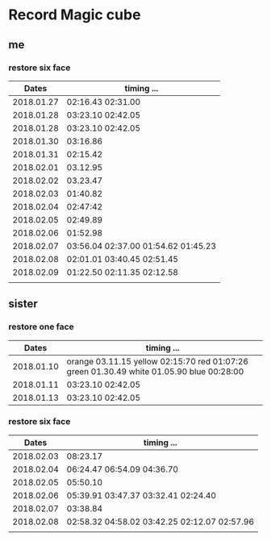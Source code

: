 # Record Magic cube


## **me**
### restore six face
| Dates      | timing ...                          |
| ---------- | ----------------------------------- |
| 2018.01.27 | 02:16.43   02:31.00                 |
| 2018.01.28 | 03:23.10 02:42.05                   |
| 2018.01.28 | 03:23.10 02:42.05                   |
| 2018.01.30 | 03:16.86                            |
| 2018.01.31 | 02:15.42                            |
| 2018.02.01 | 03.12.95                            |
| 2018.02.02 | 03.23.47                            |
| 2018.02.03 | 01:40.82                            |
| 2018.02.04 | 02:47:42                            |
| 2018.02.05 | 02:49.89                            |
| 2018.02.06 | 01:52.98                            |
| 2018.02.07 | 03:56.04 02:37.00 01:54.62 01:45.23 |
| 2018.02.08 | 02:01.01 03:40.45 02:51.45          |
| 2018.02.09 | 01:22.50 02:11.35 02:12.58          |
|            |                                     |



## **sister**
### restore one face
| Dates      | timing ...                               |
| ---------- | ---------------------------------------- |
| 2018.01.10 | orange 03.11.15 yellow 02:15:70 red 01:07:26 green 01.30.49 white 01.05.90 blue 00:28:00 |
| 2018.01.11 | 03:23.10 02:42.05                        |
| 2018.01.13 | 03:23.10 02:42.05                        |



### restore six face
| Dates      | timing ...                               |
| ---------- | ---------------------------------------- |
| 2018.02.03 | 08:23.17                                 |
| 2018.02.04 | 06:24.47 06:54.09 04:36.70               |
| 2018.02.05 | 05:50.10                                 |
| 2018.02.06 | 05:39.91 03:47.37 03:32.41 02:24.40      |
| 2018.02.07 | 03:38.84                                 |
| 2018.02.08 | 02:58.32 04:58.02 03:42.25 02:12.07 02:57.96 |
|            |                                          |

